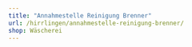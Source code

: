 ```yaml
---
title: "Annahmestelle Reinigung Brenner"
url: /hirrlingen/annahmestelle-reinigung-brenner/
shop: Wäscherei
---
```

